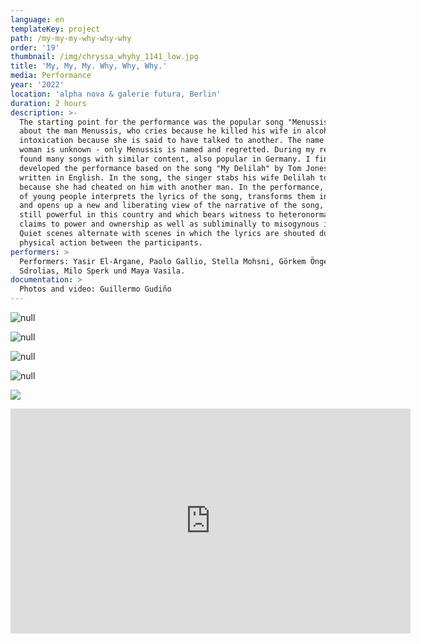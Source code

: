 ```yaml
---
language: en
templateKey: project
path: /my-my-my-why-why-why
order: '19'
thumbnail: /img/chryssa_whyhy_1141_low.jpg
title: 'My, My, My. Why, Why, Why.'
media: Performance
year: '2022'
location: 'alpha nova & galerie futura, Berlin'
duration: 2 hours
description: >-
  The starting point for the performance was the popular song "Menussis". It is
  about the man Menussis, who cries because he killed his wife in alcohol
  intoxication because she is said to have talked to another. The name of the
  woman is unknown - only Menussis is named and regretted. During my research, I
  found many songs with similar content, also popular in Germany. I finally
  developed the performance based on the song "My Delilah" by Tom Jones (1968),
  written in English. In the song, the singer stabs his wife Delilah to death
  because she had cheated on him with another man. In the performance, a group
  of young people interprets the lyrics of the song, transforms them in part,
  and opens up a new and liberating view of the narrative of the song, which is
  still powerful in this country and which bears witness to heteronormative
  claims to power and ownership as well as subliminally to misogynous ideas.
  Quiet scenes alternate with scenes in which the lyrics are shouted during a
  physical action between the participants.
performers: >
  Performers: Yasir El-Argane, Paolo Gallio, Stella Mohsni, Görkem Öngec, Loukas
  Sdrolias, Milo Sperk und Maya Vasila.
documentation: >
  Photos and video: Guillermo Gudiño
---
```

![null](/img/chryssa_whyhy_1141.jpg)

![null](/img/chryssa_whyhy_786.jpg)

![null](/img/chryssa_whyhy_1816_hi.jpg)

![null](/img/chryssa_whyhy_1795.jpg)

![](/img/chryssa_whywhy_022.jpg)

<iframe src="https://player.vimeo.com/video/744104852?h=749304a504&title=0&byline=0&portrait=0" width="640" height="360" frameborder="0" allow="autoplay; fullscreen; picture-in-picture" allowfullscreen></iframe>
